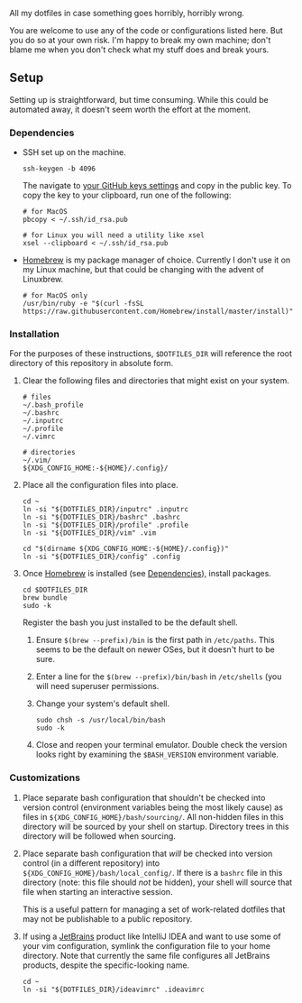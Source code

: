 All my dotfiles in case something goes horribly, horribly wrong.

You are welcome to use any of the code or configurations listed here. But you
do so at your own risk. I'm happy to break my own machine; don't blame me when
you don't check what my stuff does and break yours.

## Setup ##

Setting up is straightforward, but time consuming. While this could be
automated away, it doesn't seem worth the effort at the moment.

### Dependencies ###

  - SSH set up on the machine.

    ```
    ssh-keygen -b 4096
    ```

    The navigate to
    [your GitHub keys settings](https://github.com/settings/keys) and copy in
    the public key. To copy the key to your clipboard, run one of the
    following:

    ```
    # for MacOS
    pbcopy < ~/.ssh/id_rsa.pub

    # for Linux you will need a utility like xsel
    xsel --clipboard < ~/.ssh/id_rsa.pub
    ```

  - [Homebrew] is my package manager of choice. Currently I don't use it on my
    Linux machine, but that could be changing with the advent of Linuxbrew.

    ```
    # for MacOS only
    /usr/bin/ruby -e "$(curl -fsSL https://raw.githubusercontent.com/Homebrew/install/master/install)"
    ```

### Installation ###

For the purposes of these instructions, `$DOTFILES_DIR` will reference the root
directory of this repository in absolute form.

 1. Clear the following files and directories that might exist on your system.

    ```
    # files
    ~/.bash_profile
    ~/.bashrc
    ~/.inputrc
    ~/.profile
    ~/.vimrc

    # directories
    ~/.vim/
    ${XDG_CONFIG_HOME:-${HOME}/.config}/
    ```

 1. Place all the configuration files into place.

    ```
    cd ~
    ln -si "${DOTFILES_DIR}/inputrc" .inputrc
    ln -si "${DOTFILES_DIR}/bashrc" .bashrc
    ln -si "${DOTFILES_DIR}/profile" .profile
    ln -si "${DOTFILES_DIR}/vim" .vim

    cd "$(dirname ${XDG_CONFIG_HOME:-${HOME}/.config})"
    ln -si "${DOTFILES_DIR}/config" .config
    ```

 1. Once [Homebrew] is installed (see [Dependencies](#dependencies)), install
    packages.

    ```
    cd $DOTFILES_DIR
    brew bundle
    sudo -k
    ```

    Register the bash you just installed to be the default shell.

     1. Ensure `$(brew --prefix)/bin` is the first path in `/etc/paths`. This
        seems to be the default on newer OSes, but it doesn't hurt to be sure.

     1. Enter a line for the `$(brew --prefix)/bin/bash` in `/etc/shells` (you
        will need superuser permissions.

     1. Change your system's default shell.

        ```
        sudo chsh -s /usr/local/bin/bash
        sudo -k
        ```

     1. Close and reopen your terminal emulator. Double check the version looks
        right by examining the `$BASH_VERSION` environment variable.

### Customizations ###

 1. Place separate bash configuration that shouldn't be checked into version
    control (environment variables being the most likely cause) as files in
    `${XDG_CONFIG_HOME}/bash/sourcing/`. All non-hidden files in this directory
    will be sourced by your shell on startup. Directory trees in this directory
    will be followed when sourcing.

 1. Place separate bash configuration that _will_ be checked into version
    control (in a different repository) into
    `${XDG_CONFIG_HOME}/bash/local_config/`. If there is a `bashrc` file in
    this directory (note: this file should _not_ be hidden), your shell will
    source that file when starting an interactive session.

    This is a useful pattern for managing a set of work-related dotfiles that
    may not be publishable to a public repository.

 1. If using a [JetBrains] product like IntelliJ IDEA and want to use some of
    your vim configuration, symlink the configuration file to your home
    directory. Note that currently the same file configures all JetBrains
    products, despite the specific-looking name.

    ```
    cd ~
    ln -si "${DOTFILES_DIR}/ideavimrc" .ideavimrc
    ```

[Homebrew]: https://brew.sh
[JetBrains]: https://www.jetbrains.com

